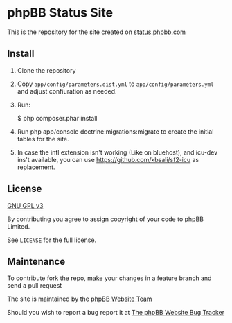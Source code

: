 phpBB Status Site
=================

This is the repository for the site created on [status.phpbb.com](http://status.phpbb.com)

Install
-------

1. Clone the repository
2. Copy `app/config/parameters.dist.yml` to `app/config/parameters.yml` and adjust confiuration as needed.
3. Run:

    $ php composer.phar install

4. Run php app/console doctrine:migrations:migrate to create the initial tables for the site.

5. In case the intl extension isn't working (Like on bluehost), and icu-dev ins't available, you can use https://github.com/kbsali/sf2-icu as replacement.

License
-------
[GNU GPL v3](http://opensource.org/licenses/gpl-3.0)

By contributing you agree to assign copyright of your code to phpBB Limited.

See `LICENSE` for the full license.

Maintenance
-------------

To contribute fork the repo, make your changes in a feature branch and send a pull request

The site is maintained by the [phpBB Website Team](https://www.phpbb.com/community/memberlist.php?mode=group&g=47077)

Should you wish to report a bug report it at [The phpBB Website Bug Tracker](https://www.phpbb.com/bugs/website/)

